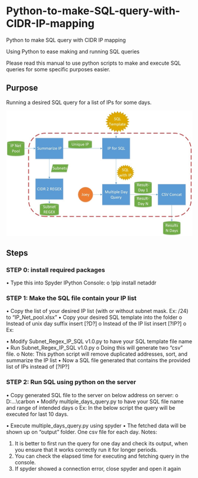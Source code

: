 # Python-to-make-SQL-query-with-CIDR-IP-mapping
Python to make SQL query with CIDR IP mapping

Using Python to ease making and running SQL queries

Please read this manual to use python scripts to make and execute SQL queries for some specific purposes easier.
## Purpose
Running a desired SQL query for a list of IPs for some days.

![Schematic](https://github.com/jupihes/Python-to-make-SQL-query-with-CIDR-IP-mapping/blob/main/schematic%20of%20workflow.jpg)

## Steps
### STEP 0: install required packages
•	Type this into Spyder IPython Console:
o	!pip install netaddr
### STEP 1: Make the SQL file contain your IP list 
•	Copy the list of your desired IP list (with or without subnet mask. Ex: /24) to “IP_Net_pool.xlsx”
•	Copy your desired SQL template into the folder
o	Instead of unix day suffix insert [?D?]
o	Instead of the IP list insert [?IP?]
o	Ex:






•	Modify Subnet_Regex_IP_SQL v1.0.py to have your SQL template file name
•	Run Subnet_Regex_IP_SQL v1.0.py
o	Doing this will generate two “csv” file. 
o	Note: This python script will remove duplicated addresses, sort, and summarize the IP list
•	Now a SQL file generated that contains the provided list of IPs instead of [?IP?]

### STEP 2: Run SQL using python on the server
•	Copy generated SQL file to the server on below address on server:
o	D:\...\carbon
•	Modify multiple_days_query.py to have your SQL file name and range of intended days
o	Ex: In the below script the query will be executed for last 10 days.





•	Execute multiple_days_query.py using spyder 
•	The fetched data will be shown up on “output” folder. One csv file for each day.
Notes:
1.	It is better to first run the query for one day and check its output, when you ensure that it works correctly run it for longer periods.
2.	You can check the elapsed time for executing and fetching query in the console.
3.	If spyder showed a connection error, close spyder and open it again

